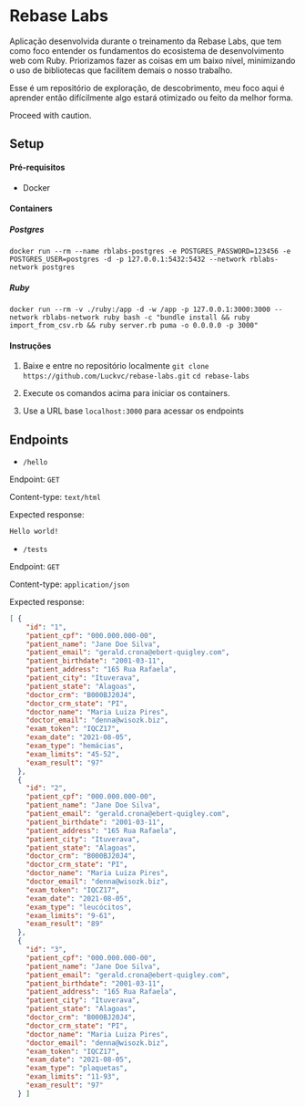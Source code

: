 # Rebase Labs

Aplicação desenvolvida durante o treinamento da Rebase Labs, que tem como foco entender os fundamentos do ecosistema de desenvolvimento web com Ruby. Priorizamos fazer as coisas em um baixo nível, minimizando o uso de bibliotecas que facilitem demais o nosso trabalho.

Esse é um repositório de exploração, de descobrimento, meu foco aqui é aprender então difícilmente algo estará otimizado ou feito da melhor forma. 

Proceed with caution. 

## Setup

#### Pré-requisitos

- Docker

#### Containers

##### Postgres
`docker run --rm --name rblabs-postgres -e POSTGRES_PASSWORD=123456 -e POSTGRES_USER=postgres -d -p 127.0.0.1:5432:5432 --network rblabs-network postgres`

##### Ruby
`docker run --rm -v ./ruby:/app -d -w /app -p 127.0.0.1:3000:3000 --network rblabs-network ruby bash -c "bundle install && ruby import_from_csv.rb && ruby server.rb puma -o 0.0.0.0 -p 3000"`

#### Instruções

1. Baixe e entre no repositório localmente
`git clone https://github.com/Luckvc/rebase-labs.git`
`cd rebase-labs`

2. Execute os comandos acima para iniciar os containers.

3. Use a URL base `localhost:3000` para acessar os endpoints


## Endpoints

- `/hello`

Endpoint: `GET`

Content-type: `text/html`

Expected response: 
```html
Hello world!
```

- `/tests`

Endpoint: `GET`

Content-type: `application/json`

Expected response: 
```json
[ {
    "id": "1",
    "patient_cpf": "000.000.000-00",
    "patient_name": "Jane Doe Silva",
    "patient_email": "gerald.crona@ebert-quigley.com",
    "patient_birthdate": "2001-03-11",
    "patient_address": "165 Rua Rafaela",
    "patient_city": "Ituverava",
    "patient_state": "Alagoas",
    "doctor_crm": "B000BJ20J4",
    "doctor_crm_state": "PI",
    "doctor_name": "Maria Luiza Pires",
    "doctor_email": "denna@wisozk.biz",
    "exam_token": "IQCZ17",
    "exam_date": "2021-08-05",
    "exam_type": "hemácias",
    "exam_limits": "45-52",
    "exam_result": "97"
  },
  {
    "id": "2",
    "patient_cpf": "000.000.000-00",
    "patient_name": "Jane Doe Silva",
    "patient_email": "gerald.crona@ebert-quigley.com",
    "patient_birthdate": "2001-03-11",
    "patient_address": "165 Rua Rafaela",
    "patient_city": "Ituverava",
    "patient_state": "Alagoas",
    "doctor_crm": "B000BJ20J4",
    "doctor_crm_state": "PI",
    "doctor_name": "Maria Luiza Pires",
    "doctor_email": "denna@wisozk.biz",
    "exam_token": "IQCZ17",
    "exam_date": "2021-08-05",
    "exam_type": "leucócitos",
    "exam_limits": "9-61",
    "exam_result": "89"
  },
  {
    "id": "3",
    "patient_cpf": "000.000.000-00",
    "patient_name": "Jane Doe Silva",
    "patient_email": "gerald.crona@ebert-quigley.com",
    "patient_birthdate": "2001-03-11",
    "patient_address": "165 Rua Rafaela",
    "patient_city": "Ituverava",
    "patient_state": "Alagoas",
    "doctor_crm": "B000BJ20J4",
    "doctor_crm_state": "PI",
    "doctor_name": "Maria Luiza Pires",
    "doctor_email": "denna@wisozk.biz",
    "exam_token": "IQCZ17",
    "exam_date": "2021-08-05",
    "exam_type": "plaquetas",
    "exam_limits": "11-93",
    "exam_result": "97"
  } ]

```